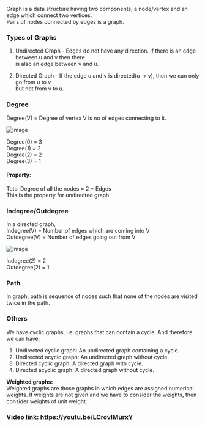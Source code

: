 Graph is a data structure having two components, a node/vertex and an edge which connect two vertices.  
Pairs of nodes connected by edges is a graph.

### Types of Graphs

1. Undirected Graph - Edges do not have any direction. If there is an edge between u and v then there  
   is also an edge between v and u.
   
2. Directed Graph - If the edge u and v is directed(u -> v), then we can only go from u to v  
   but not from v to u.

### Degree

Degree(V) = Degree of vertex V is no of edges connecting to it.

![image](https://user-images.githubusercontent.com/49088492/168523152-a4739ce3-578b-4f18-9ff3-5fbfa4fd0672.png)

Degree(0) = 3  
Degree(1) = 2  
Degree(2) = 2  
Degree(3) = 1  

#### Property:
Total Degree of all the nodes = 2 * Edges  
This is the property for undirected graph.

### Indegree/Outdegree

In a directed graph,  
Indegree(V) = Number of edges which are coming into V  
Outdegree(V) = Number of edges going out from V

![image](https://user-images.githubusercontent.com/49088492/168524006-a91f1630-9cff-4cf1-a99b-0a7ddba8b057.png)

Indegree(2) = 2  
Outdegree(2) = 1

### Path

In graph, path is sequence of nodes such that none of the nodes are visited twice in the path.


### Others

We have cyclic graphs, i.e. graphs that can contain a cycle. And therefore we can have:  
1. Undirected cyclic graph: An undirected graph containing a cycle.
2. Undirected acycic graph: An undirected graph without cycle.
3. Directed cyclic graph: A directed graph with cycle. 
4. Directed acyclic graph: A directed graph without cycle.

**Weighted graphs:**  
Weighted graphs are those graphs in which edges are assigned numerical weights.
If weights are not given and we have to consider the weights, then consider weights of unit weight.


### Video link: https://youtu.be/LCrovIMurxY
